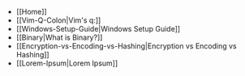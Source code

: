 
- [[Home]]
- [[Vim-Q-Colon|Vim's q:]]
- [[Windows-Setup-Guide|Windows Setup Guide]]
- [[Binary|What is Binary?]]
- [[Encryption-vs-Encoding-vs-Hashing|Encryption vs Encoding vs Hashing]]
- [[Lorem-Ipsum|Lorem Ipsum]]

